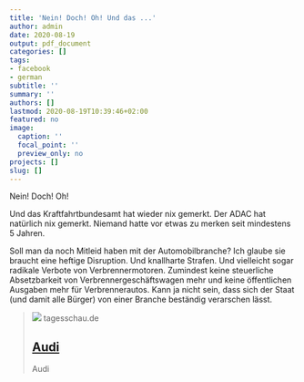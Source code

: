 ```yaml
---
title: 'Nein! Doch! Oh! Und das ...'
author: admin
date: 2020-08-19
output: pdf_document
categories: []
tags:
- facebook
- german
subtitle: ''
summary: ''
authors: []
lastmod: 2020-08-19T10:39:46+02:00
featured: no
image:
  caption: ''
  focal_point: ''
  preview_only: no
projects: []
slug: []
---
```

Nein! Doch! Oh!

Und das Kraftfahrtbundesamt hat wieder nix gemerkt. Der ADAC hat natürlich nix gemerkt. Niemand hatte vor etwas zu merken seit mindestens 5 Jahren.

Soll man da noch Mitleid haben mit der Automobilbranche? Ich glaube sie braucht eine heftige Disruption. Und knallharte Strafen. Und vielleicht sogar radikale Verbote von Verbrennermotoren. Zumindest keine steuerliche Absetzbarkeit von Verbrennergeschäftswagen mehr und keine öffentlichen Ausgaben mehr für Verbrennerautos. Kann ja nicht sein, dass sich der Staat (und damit alle Bürger) von einer Branche beständig verarschen lässt.
> [![](http://www.tagesschau.de/multimedia/bilder/tagesschauapp104~_v-grossfrei16x9.jpg)](https://www.tagesschau.de/investigativ/swr/audi-abgasskandal-109.html)
> tagesschau.de
> ## [Audi](https://www.tagesschau.de/investigativ/swr/audi-abgasskandal-109.html)
>
>Audi

